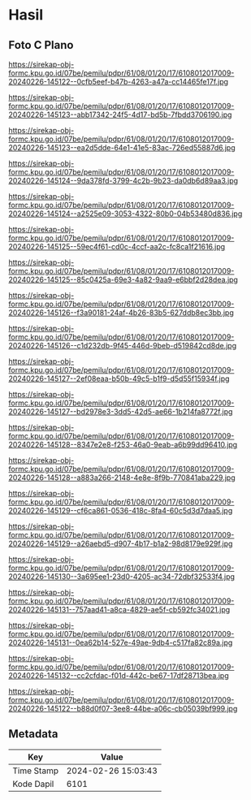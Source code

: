 # Hasil

## Foto C Plano

https://sirekap-obj-formc.kpu.go.id/07be/pemilu/pdpr/61/08/01/20/17/6108012017009-20240226-145122--0cfb5eef-b47b-4263-a47a-cc14465fe17f.jpg

https://sirekap-obj-formc.kpu.go.id/07be/pemilu/pdpr/61/08/01/20/17/6108012017009-20240226-145123--abb17342-24f5-4d17-bd5b-7fbdd3706190.jpg

https://sirekap-obj-formc.kpu.go.id/07be/pemilu/pdpr/61/08/01/20/17/6108012017009-20240226-145123--ea2d5dde-64e1-41e5-83ac-726ed55887d6.jpg

https://sirekap-obj-formc.kpu.go.id/07be/pemilu/pdpr/61/08/01/20/17/6108012017009-20240226-145124--9da378fd-3799-4c2b-9b23-da0db6d89aa3.jpg

https://sirekap-obj-formc.kpu.go.id/07be/pemilu/pdpr/61/08/01/20/17/6108012017009-20240226-145124--a2525e09-3053-4322-80b0-04b53480d836.jpg

https://sirekap-obj-formc.kpu.go.id/07be/pemilu/pdpr/61/08/01/20/17/6108012017009-20240226-145125--59ec4f61-cd0c-4ccf-aa2c-fc8ca1f21616.jpg

https://sirekap-obj-formc.kpu.go.id/07be/pemilu/pdpr/61/08/01/20/17/6108012017009-20240226-145125--85c0425a-69e3-4a82-9aa9-e6bbf2d28dea.jpg

https://sirekap-obj-formc.kpu.go.id/07be/pemilu/pdpr/61/08/01/20/17/6108012017009-20240226-145126--f3a90181-24af-4b26-83b5-627ddb8ec3bb.jpg

https://sirekap-obj-formc.kpu.go.id/07be/pemilu/pdpr/61/08/01/20/17/6108012017009-20240226-145126--c1d232db-9f45-446d-9beb-d519842cd8de.jpg

https://sirekap-obj-formc.kpu.go.id/07be/pemilu/pdpr/61/08/01/20/17/6108012017009-20240226-145127--2ef08eaa-b50b-49c5-b1f9-d5d55f15934f.jpg

https://sirekap-obj-formc.kpu.go.id/07be/pemilu/pdpr/61/08/01/20/17/6108012017009-20240226-145127--bd2978e3-3dd5-42d5-ae66-1b214fa8772f.jpg

https://sirekap-obj-formc.kpu.go.id/07be/pemilu/pdpr/61/08/01/20/17/6108012017009-20240226-145128--8347e2e8-f253-46a0-9eab-a6b99dd96410.jpg

https://sirekap-obj-formc.kpu.go.id/07be/pemilu/pdpr/61/08/01/20/17/6108012017009-20240226-145128--a883a266-2148-4e8e-8f9b-770841aba229.jpg

https://sirekap-obj-formc.kpu.go.id/07be/pemilu/pdpr/61/08/01/20/17/6108012017009-20240226-145129--cf6ca861-0536-418c-8fa4-60c5d3d7daa5.jpg

https://sirekap-obj-formc.kpu.go.id/07be/pemilu/pdpr/61/08/01/20/17/6108012017009-20240226-145129--a26aebd5-d907-4b17-b1a2-98d8179e929f.jpg

https://sirekap-obj-formc.kpu.go.id/07be/pemilu/pdpr/61/08/01/20/17/6108012017009-20240226-145130--3a695ee1-23d0-4205-ac34-72dbf32533f4.jpg

https://sirekap-obj-formc.kpu.go.id/07be/pemilu/pdpr/61/08/01/20/17/6108012017009-20240226-145131--757aad41-a8ca-4829-ae5f-cb592fc34021.jpg

https://sirekap-obj-formc.kpu.go.id/07be/pemilu/pdpr/61/08/01/20/17/6108012017009-20240226-145131--0ea62b14-527e-49ae-9db4-c517fa82c89a.jpg

https://sirekap-obj-formc.kpu.go.id/07be/pemilu/pdpr/61/08/01/20/17/6108012017009-20240226-145132--cc2cfdac-f01d-442c-be67-17df28713bea.jpg

https://sirekap-obj-formc.kpu.go.id/07be/pemilu/pdpr/61/08/01/20/17/6108012017009-20240226-145122--b88d0f07-3ee8-44be-a06c-cb05039bf999.jpg


## Metadata

| Key        | Value               |
| ---------- | ------------------- |
| Time Stamp | 2024-02-26 15:03:43 |
| Kode Dapil | 6101                |



